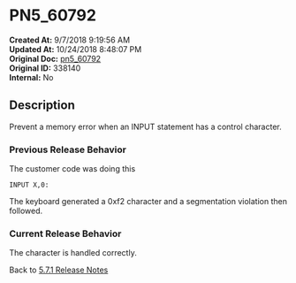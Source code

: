 # PN5_60792

**Created At:** 9/7/2018 9:19:56 AM  
**Updated At:** 10/24/2018 8:48:07 PM  
**Original Doc:** [pn5_60792](https://docs.jbase.com/48420-5-7-1-release-notes/pn5_60792)  
**Original ID:** 338140  
**Internal:** No  

## Description

Prevent a memory error when an INPUT statement has a control character.

### Previous Release Behavior

The customer code was doing this

```
INPUT X,0:
```

The keyboard generated a 0xf2 character and a segmentation violation then followed.

### Current Release Behavior

The character is handled correctly.

Back to [5.7.1 Release Notes](./../README.md)
